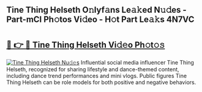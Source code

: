## Tine Thing Helseth O𝚗lyf𝚊ns Le𝚊𝚔ed N𝚞𝚍es - Part-mCI Ph𝚘tos Vi𝚍eo - H𝚘t Part Le𝚊𝚔s 4N7VC

# <h2><a href="http://hf5jrw.feru.top/?c=Tine+Thing+Helseth">🔗 👉 🔴 Tine Thing Helseth Vi𝚍𝚎o Ph𝚘t𝚘𝚜</a></h2>

[![Tine Thing Helseth Nu𝚍𝚎s](https://i.imgur.com/0TWrTi3.gif)](http://hf5jrw.feru.top/?c=Tine+Thing+Helseth)
Influential social media influencer Tine Thing Helseth, recognized for sharing lifestyle and dance-themed content, including dance trend performances and mini vlogs. Public figures Tine Thing Helseth can be role models for both positive and negative behaviors. 
